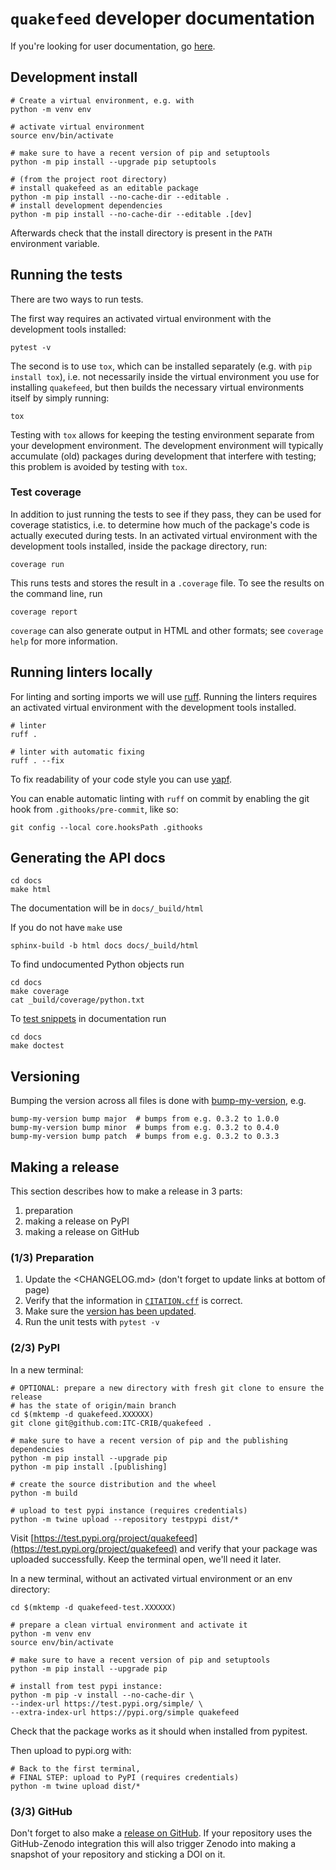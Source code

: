 # `quakefeed` developer documentation

If you're looking for user documentation, go [here](README.md).

## Development install

```shell
# Create a virtual environment, e.g. with
python -m venv env

# activate virtual environment
source env/bin/activate

# make sure to have a recent version of pip and setuptools
python -m pip install --upgrade pip setuptools

# (from the project root directory)
# install quakefeed as an editable package
python -m pip install --no-cache-dir --editable .
# install development dependencies
python -m pip install --no-cache-dir --editable .[dev]
```

Afterwards check that the install directory is present in the `PATH` environment variable.

## Running the tests

There are two ways to run tests.

The first way requires an activated virtual environment with the development tools installed:

```shell
pytest -v
```

The second is to use `tox`, which can be installed separately (e.g. with `pip install tox`), i.e. not necessarily inside the virtual environment you use for installing `quakefeed`, but then builds the necessary virtual environments itself by simply running:

```shell
tox
```

Testing with `tox` allows for keeping the testing environment separate from your development environment.
The development environment will typically accumulate (old) packages during development that interfere with testing; this problem is avoided by testing with `tox`.

### Test coverage

In addition to just running the tests to see if they pass, they can be used for coverage statistics, i.e. to determine how much of the package's code is actually executed during tests.
In an activated virtual environment with the development tools installed, inside the package directory, run:

```shell
coverage run
```

This runs tests and stores the result in a `.coverage` file.
To see the results on the command line, run

```shell
coverage report
```

`coverage` can also generate output in HTML and other formats; see `coverage help` for more information.

## Running linters locally

For linting and sorting imports we will use [ruff](https://beta.ruff.rs/docs/). Running the linters requires an 
activated virtual environment with the development tools installed.

```shell
# linter
ruff .

# linter with automatic fixing
ruff . --fix
```

To fix readability of your code style you can use [yapf](https://github.com/google/yapf).

You can enable automatic linting with `ruff` on commit by enabling the git hook from `.githooks/pre-commit`, like so:

```shell
git config --local core.hooksPath .githooks
```

## Generating the API docs

```shell
cd docs
make html
```

The documentation will be in `docs/_build/html`

If you do not have `make` use

```shell
sphinx-build -b html docs docs/_build/html
```

To find undocumented Python objects run

```shell
cd docs
make coverage
cat _build/coverage/python.txt
```

To [test snippets](https://www.sphinx-doc.org/en/master/usage/extensions/doctest.html) in documentation run

```shell
cd docs
make doctest
```

## Versioning

Bumping the version across all files is done with [bump-my-version](https://github.com/callowayproject/bump-my-version), e.g.

```shell
bump-my-version bump major  # bumps from e.g. 0.3.2 to 1.0.0
bump-my-version bump minor  # bumps from e.g. 0.3.2 to 0.4.0
bump-my-version bump patch  # bumps from e.g. 0.3.2 to 0.3.3
```

## Making a release

This section describes how to make a release in 3 parts:

1. preparation
1. making a release on PyPI
1. making a release on GitHub

### (1/3) Preparation

1. Update the <CHANGELOG.md> (don't forget to update links at bottom of page)
2. Verify that the information in [`CITATION.cff`](CITATION.cff) is correct.
3. Make sure the [version has been updated](#versioning).
4. Run the unit tests with `pytest -v`

### (2/3) PyPI

In a new terminal:

```shell
# OPTIONAL: prepare a new directory with fresh git clone to ensure the release
# has the state of origin/main branch
cd $(mktemp -d quakefeed.XXXXXX)
git clone git@github.com:ITC-CRIB/quakefeed .

# make sure to have a recent version of pip and the publishing dependencies
python -m pip install --upgrade pip
python -m pip install .[publishing]

# create the source distribution and the wheel
python -m build

# upload to test pypi instance (requires credentials)
python -m twine upload --repository testpypi dist/*
```

Visit
[https://test.pypi.org/project/quakefeed](https://test.pypi.org/project/quakefeed)
and verify that your package was uploaded successfully. Keep the terminal open, we'll need it later.

In a new terminal, without an activated virtual environment or an env directory:

```shell
cd $(mktemp -d quakefeed-test.XXXXXX)

# prepare a clean virtual environment and activate it
python -m venv env
source env/bin/activate

# make sure to have a recent version of pip and setuptools
python -m pip install --upgrade pip

# install from test pypi instance:
python -m pip -v install --no-cache-dir \
--index-url https://test.pypi.org/simple/ \
--extra-index-url https://pypi.org/simple quakefeed
```

Check that the package works as it should when installed from pypitest.

Then upload to pypi.org with:

```shell
# Back to the first terminal,
# FINAL STEP: upload to PyPI (requires credentials)
python -m twine upload dist/*
```

### (3/3) GitHub

Don't forget to also make a [release on GitHub](https://github.com/ITC-CRIB/quakefeed/releases/new). If your repository uses the GitHub-Zenodo integration this will also trigger Zenodo into making a snapshot of your repository and sticking a DOI on it.
